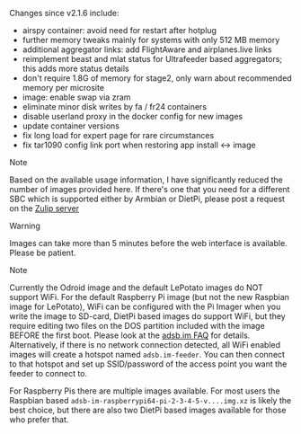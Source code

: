 Changes since v2.1.6 include:
- airspy container: avoid need for restart after hotplug
- further memory tweaks mainly for systems with only 512 MB memory
- additional aggregator links: add FlightAware and airplanes.live links
- reimplement beast and mlat status for Ultrafeeder based aggregators; this adds more status details
- don't require 1.8G of memory for stage2, only warn about recommended memory per microsite
- image: enable swap via zram
- eliminate minor disk writes by fa / fr24 containers
- disable userland proxy in the docker config for new images
- update container versions
- fix long load for expert page for rare circumstances
- fix tar1090 config link port when restoring app install <-> image

> [!NOTE]
> Based on the available usage information, I have significantly reduced the number of images provided here. If there's one that you need for a different SBC which is supported either by Armbian or DietPi, please post a request on the [Zulip server](https://adsblol.zulipchat.com/#narrow/stream/391168-adsb-feeder-image)

> [!WARNING]
> Images can take more than 5 minutes before the web interface is available. Please be patient.

> [!NOTE]
> Currently the Odroid image and the default LePotato images do NOT support WiFi. For the default Raspberry Pi image (but not the new Raspbian image for LePotato), WiFi can be configured with the Pi Imager when you write the image to SD-card, DietPi based images do support WiFi, but they require editing two files on the DOS partition included with the image BEFORE the first boot. Please look at the [adsb.im FAQ](https://adsb.im/faq) for details.
> Alternatively, if there is no network connection detected, all WiFi enabled images will create a hotspot named `adsb.im-feeder`. You can then connect to that hotspot and set up SSID/password of the access point you want the feeder to connect to.

For Raspberry Pis there are multiple images available. For most users the Raspbian based `adsb-im-raspberrypi64-pi-2-3-4-5-v....img.xz` is likely the best choice, but there are also two DietPi based images available for those who prefer that.



